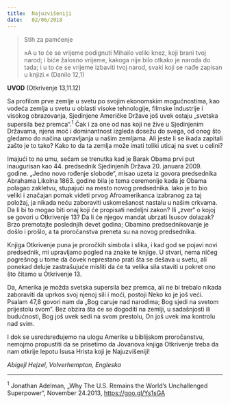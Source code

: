 ```yaml
---
title:  Najuzvišeniji
date:   02/06/2018
---
```


> <p>Stih za pamćenje</p>
> »A u to će se vrijeme podignuti Mihailo veliki knez, koji brani tvoj narod; i biće žalosno vrijeme, kakoga nije bilo otkako je naroda do tada; i u to će se vrijeme izbaviti tvoj narod, svaki koji se nađe zapisan u knjizi.« (Danilo 12,1)

**UVOD** (Otkrivenje 13,11.12)

Sa profilom prve zemlje u svetu po svojim ekonomskim mogućnostima, kao vodeća zemlja u svetu u oblasti visoke tehnologije, filmske industrije i visokog obrazovanja, Sjedinjene Američke Države još uvek ostaju „svetska supersila bez premca“.<sup>1</sup> Čak i za one od nas koji ne žive u Sjedinjenim Državama, njena moć i dominantnost izgleda dosežu do svega, od onog što gledamo do načina upravljanja u našim zemljama. Ali jeste li se ikada zapitali zašto je to tako? Kako to da ta zemlja može imati toliki uticaj na svet u celini?

Imajući to na umu, sećam se trenutka kad je Barak Obama prvi put inaugurisan kao 44. predsednik Sjedinjenih Država 20. januara 2009. godine. „Jedno novo rođenje slobode“, misao uzeta iz govora predsednika Abrahama Likolna 1863. godine bila je tema ceremonije kada je Obama polagao zakletvu, stupajući na mesto novog predsednika. Iako je to bio veliki i značajan pomak videti prvog Afroamerikanca izabranog za taj položaj, ja nikada neću zaboraviti uskomešanost nastalu u našim crkvama. Da li bi to mogao biti onaj koji će propisati nedeljni zakon? Ili „zver“ o kojoj se govori u Otkrivenje 13? Da li će njegov mandat ubrzati Isusov dolazak? Brzo premotajte poslednjih devet godina; Obamino predsednikovanje je došlo i prošlo, a ta proročanstva preneta su na novog predsednika.

Knjiga Otkrivenje puna je proročkih simbola i slika, i kad god se pojavi novi predsednik, mi upravljamo pogled na znake te knjige. U stvari, nema ničeg pogrešnog u tome da čovek neprestano prati šta se dešava u svetu, ali ponekad deluje zastrašujuće misliti da će ta velika sila staviti u pokret ono što čitamo u Otkrivenje 13.

Da, Amerika je možda svetska supersila bez premca, ali ne bi trebalo nikada zaboraviti da uprkos svoj njenoj sili i moći, postoji Neko ko je još veći. Psalam 47,8 govori nam da „Bog caruje nad narodima; Bog sjedi na svetom prijestolu svom“. Bez obzira šta će se dogoditi na zemlji, u sadašnjosti ili budućnosti, Bog još uvek sedi na svom prestolu, On još uvek ima kontrolu nad svim.

I dok se usredsređujemo na ulogu Amerike u biblijskom proročanstvu, nemojmo propustiti da se prisetimo da Jovanova knjiga Otkrivenje treba da nam otkrije lepotu Isusa Hrista koji je Najuzvišeniji!

*Abigejl Hejzel, Volverhempton, Engleska*

_________

<sup>1</sup>	Jonathan Adelman, „Why The U.S. Remains the World’s Unchallenged Superpower“, November 24.2013, https://goo.gl/Ys1sGA
